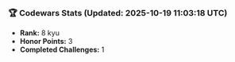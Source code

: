 ### 🏆 Codewars Stats (Updated: 2025-10-19 11:03:18 UTC)

- **Rank:** 8 kyu
- **Honor Points:** 3
- **Completed Challenges:** 1
